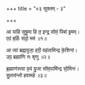 +++
title = "०३ सूक्तम् - ३"

+++

आ या॑हि सुषु॒मा हि त॒ इन्द्र॒ सोमं॒ पिबा॑ इ॒मम्।  
एदं ब॒र्हिः स॑दो॒ मम॑ ॥१॥

आ त्वा॑ ब्रह्म॒युजा॒ हरी॒ वह॑तामिन्द्र के॒शिना॑।  
उप॒ ब्रह्मा॑णि नः शृणु ॥२॥

ब्र॒ह्माण॑स्त्वा व॒यं यु॒जा सो॑म॒पामि॑न्द्र सो॒मिनः॑।  
सु॒ताव॑न्तो हवामहे ॥३॥
